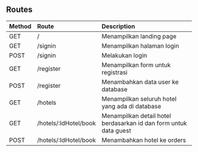 ## Routes


| Method | Route                   | Description                                                                      |
| :----- | :---------              | :------------------------------------------------------------------------------- |
| GET    | /                       | Menampilkan landing page                                                         |
| GET    | /signin                 | Menampilkan halaman login                                                        |
| POST   | /signin                 | Melakukan login                                                                  |
| GET    | /register               | Menampilkan form untuk registrasi                                                |
| POST   | /register               | Menambahkan data user ke database                                                |
| GET    | /hotels                 | Menampilkan seluruh hotel yang ada di database                                   |
| GET    | /hotels/:IdHotel/book   | Menampilkan detail hotel berdasarkan id dan form untuk data guest                |
| POST   | /hotels/:IdHotel/book   | Menambahkan hotel ke orders                                                      |